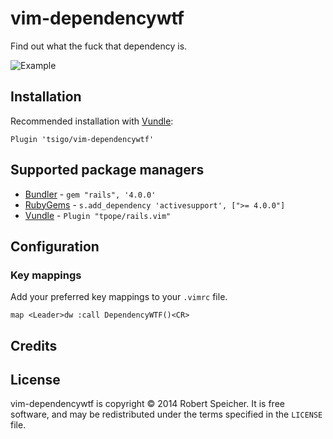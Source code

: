 # vim-dependencywtf

Find out what the fuck that dependency is.

![Example](https://s3.amazonaws.com/f.cl.ly/items/2H3R070V0w0Z2P2F3R0p/animated-2014-03-27_17h-13m-56s.gif)

## Installation

Recommended installation with [Vundle](https://github.com/gmarik/vundle):

```vim
Plugin 'tsigo/vim-dependencywtf'
```

## Supported package managers

* [Bundler](http://bundler.io/) - `gem "rails", '4.0.0'`
* [RubyGems](https://rubygems.org/) - `s.add_dependency 'activesupport', [">= 4.0.0"]`
* [Vundle](https://github.com/gmarik/Vundle.vim) - `Plugin "tpope/rails.vim"`

## Configuration

### Key mappings

Add your preferred key mappings to your `.vimrc` file.

```vim
map <Leader>dw :call DependencyWTF()<CR>
```

## Credits

## License

vim-dependencywtf is copyright © 2014 Robert Speicher. It is free software, and
may be redistributed under the terms specified in the `LICENSE` file.
